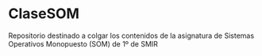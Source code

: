 # ClaseSOM
Repositorio destinado a colgar los contenidos de la asignatura de Sistemas Operativos Monopuesto (SOM) de 1º de SMIR 
